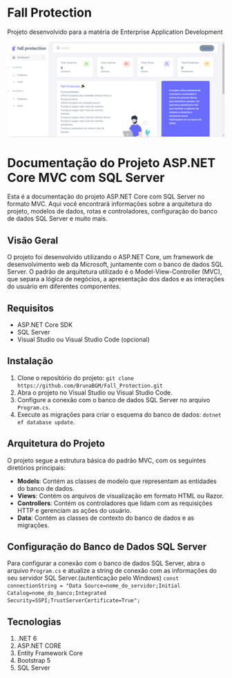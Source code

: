 # Fall Protection
Projeto desenvolvido para a matéria de Enterprise Application Development

![Dashboard](Fall_Protection/wwwroot/img/capa.png)

# Documentação do Projeto ASP.NET Core MVC com SQL Server

Esta é a documentação do projeto ASP.NET Core com SQL Server no formato MVC. Aqui você encontrará informações sobre a arquitetura do projeto, modelos de dados, rotas e controladores, configuração do banco de dados SQL Server e muito mais.

## Visão Geral

O projeto foi desenvolvido utilizando o ASP.NET Core, um framework de desenvolvimento web da Microsoft, juntamente com o banco de dados SQL Server. O padrão de arquitetura utilizado é o Model-View-Controller (MVC), que separa a lógica de negócios, a apresentação dos dados e as interações do usuário em diferentes componentes.

## Requisitos

- ASP.NET Core SDK
- SQL Server
- Visual Studio ou Visual Studio Code (opcional)

## Instalação

1. Clone o repositório do projeto: `git clone https://github.com/BrunaBGM/Fall_Protection.git`
2. Abra o projeto no Visual Studio ou Visual Studio Code.
3. Configure a conexão com o banco de dados SQL Server no arquivo `Program.cs`.
4. Execute as migrações para criar o esquema do banco de dados: `dotnet ef database update`.

## Arquitetura do Projeto

O projeto segue a estrutura básica do padrão MVC, com os seguintes diretórios principais:

- **Models**: Contém as classes de modelo que representam as entidades do banco de dados.
- **Views**: Contém os arquivos de visualização em formato HTML ou Razor.
- **Controllers**: Contém os controladores que lidam com as requisições HTTP e gerenciam as ações do usuário.
- **Data**: Contém as classes de contexto do banco de dados e as migrações.

## Configuração do Banco de Dados SQL Server

Para configurar a conexão com o banco de dados SQL Server, abra o arquivo `Program.cs` e atualize a string de conexão com as informações do seu servidor SQL Server.(autenticação pelo Windows)
`const connectionString = "Data Source=nome_do_servidor;Initial Catalog=nome_do_banco;Integrated Security=SSPI;TrustServerCertificate=True";`

## Tecnologias

1. .NET 6
2. ASP.NET CORE
3. Entity Framework Core
4. Bootstrap 5
5. SQL Server
